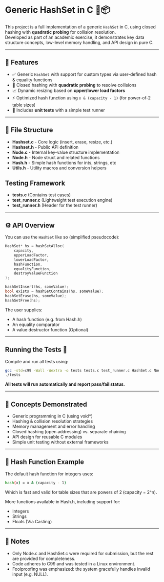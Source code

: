 # Generic HashSet in C 🧠📦

This project is a full implementation of a generic `HashSet` in C, using closed hashing with **quadratic probing** for collision resolution.  
Developed as part of an academic exercise, it demonstrates key data structure concepts, low-level memory handling, and API design in pure C.

---

## 🔧 Features

- ✅ Generic `HashSet` with support for custom types via user-defined hash & equality functions
- 🚀 Closed hashing with **quadratic probing** to resolve collisions
- 📈 Dynamic resizing based on **upper/lower load factors**
- ⚡ Optimized hash function using `x & (capacity - 1)` (for power-of-2 table sizes)
- 🧪 Includes **unit tests** with a simple test runner

---

## 📁 File Structure
- **Hashset.c** - Core logic (insert, erase, resize, etc.)
- **Hashset.h** - Public API definition
- **Node.c** - Internal key-value structure implementation
- **Node.h** - Node struct and related functions
- **Hash.h** - Simple hash functions for ints, strings, etc
- **Utils.h** - Utility macros and conversion helpers

## Testing Framework
- **tests.c** (Contains test cases)
- **test_runner.c** (Lightweight test execution engine)
- **test_runner.h** (Header for the test runner)


---

## ⚙️ API Overview

You can use the `HashSet` like so (simplified pseudocode):

```c
HashSet* hs = hashSetAlloc(
    capacity,
    upperLoadFactor,
    lowerLoadFactor,
    hashFunction,
    equalityFunction,
    destroyValueFunction
);

hashSetInsert(hs, someValue);
bool exists = hashSetContains(hs, someValue);
hashSetErase(hs, someValue);
hashSetFree(hs);
```

The user supplies:
- A hash function (e.g. from Hash.h)
- An equality comparator
- A value destructor function (Optional)

---

## Running the Tests 🧪
Compile and run all tests using:

```bash
gcc -std=c99 -Wall -Wextra -o tests tests.c test_runner.c HashSet.c Node.c
./tests
```
**All tests will run automatically and report pass/fail status.**

---

## 🧠 Concepts Demonstrated
- Generic programming in C (using void*)
- Hashing & collision resolution strategies
- Memory management and error handling
- Closed hashing (open addressing) vs. separate chaining
- API design for reusable C modules
- Simple unit testing without external frameworks

---

## 📜 Hash Function Example
The default hash function for integers uses:

```bash
hash(x) = x & (capacity - 1)
```
Which is fast and valid for table sizes that are powers of 2 (capacity = 2^n).

More functions available in Hash.h, including support for:
- Integers
- Strings
- Floats (Via Casting)

---

## 📝 Notes
- Only Node.c and HashSet.c were required for submission, but the rest are provided for completeness.
- Code adheres to C99 and was tested in a Linux environment.
- Foolproofing was emphasized: the system gracefully handles invalid input (e.g. NULL).














